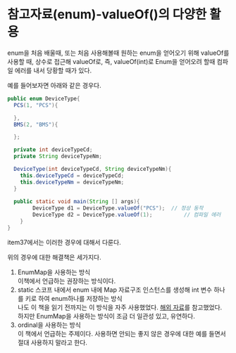 # 참고자료(enum)-valueOf()의 다양한 활용



enum을 처음 배울때, 또는 처음 사용해볼때 원하는 enum을 얻어오기 위해 valueOf를 사용할 때, 상수로 접근해 valueOf로, 즉, valueOf(int)로 Enum을 얻어오려 할때 컴파일 에러를 내서 당황할 때가 있다.  

예를 들어보자면 아래와 같은 경우다.

```java
public enum DeviceType{
  PCS(1, "PCS"){

  },
  BMS(2, "BMS"){

  };

  private int deviceTypeCd;
  private String deviceTypeNm;

  DeviceType(int deviceTypeCd, String deviceTypeNm){
    this.deviceTypeCd = deviceTypeCd;
    this.deviceTypeNm = deviceTypeNm;
  }
  
  public static void main(String [] args){
		DeviceType d1 = DeviceType.valueOf("PCS");	// 정상 동작
		DeviceType d2 = DeviceType.valueOf(1);			// 컴파일 에러
	}
}
```

item37에서는 이러한 경우에 대해서 다룬다.   

위의 경우에 대한 해결책은 세가지다. 

1. EnumMap을 사용하는 방식  
   이책에서 언급하는 권장하는 방식이다.
2. static 스코프 내에서 enum 내에 Map 자료구조 인스턴스를 생성해 int 변수 하나를 키로 하여 enum하나를 저장하는 방식   
   나도 이 책을 읽기 전까지는 이 방식을 자주 사용했었다. [해외 자료](https://codingexplained.com/coding/java/enum-to-integer-and-integer-to-enum)를 참고했었다. 하지만 EnumMap을 사용하는 방식이 조금 더 일관성 있고, 유연하다.  
3. ordinal을 사용하는 방식  
   이 책에서 언급하는 주제이다. 사용하면 안되는 좋지 않은 경우에 대한 예를 들면서 절대 사용하지 말라고 한다.